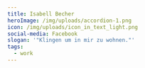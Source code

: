 ```yaml
---
title: Isabell Becher
heroImage: /img/uploads/accordion-1.png
icon: /img/uploads/icon_in_text_light.png
social-media: Facebook
slogan: '"Klingen um in mir zu wohnen."'
tags: 
  - work
---
```

